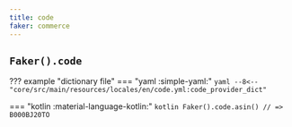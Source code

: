 ```yaml
---
title: code
faker: commerce
---
```


## `Faker().code`

??? example "dictionary file"
    === "yaml :simple-yaml:"
        ```yaml
        --8<-- "core/src/main/resources/locales/en/code.yml:code_provider_dict"
        ```

=== "kotlin :material-language-kotlin:"
    ```kotlin
    Faker().code.asin() // => B000BJ20TO
    ```
